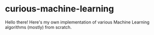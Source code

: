 # curious-machine-learning
Hello there!
Here's my own implementation of various Machine Learning algorithms (mostly) from scratch.
